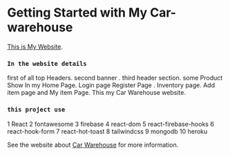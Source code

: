 # Getting Started with My Car-warehouse

 [This is My Website](https://car-warehouse-2291c.web.app/home).


### `In the website details`

first of all top Headers.
second banner .
third header section.
some Product Show In my Home Page.
Login page Register Page .
Inventory page.
Add item page and My item Page.
This my Car Warehouse website.

### `this project use `


1 React
2 fontawesome
3 firebase
4 react-dom
5 react-firebase-hooks
6 react-hook-form
7 react-hot-toast
8 tailwindcss
9 mongodb
10 heroku


See the website about [Car Warehouse](https://car-warehouse-2291c.web.app/home) for more information.


